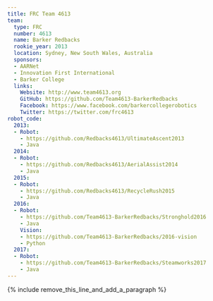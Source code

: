 ```yaml
---
title: FRC Team 4613
team:
  type: FRC
  number: 4613
  name: Barker Redbacks
  rookie_year: 2013
  location: Sydney, New South Wales, Australia
  sponsors:
  - AARNet
  - Innovation First International
  - Barker College
  links:
    Website: http://www.team4613.org
    GitHub: https://github.com/Team4613-BarkerRedbacks
    Facebook: https://www.facebook.com/barkercollegerobotics
    Twitter: https://twitter.com/frc4613
robot_code:
  2013:
  - Robot:
    - https://github.com/Redbacks4613/UltimateAscent2013
    - Java
  2014:
  - Robot:
    - https://github.com/Redbacks4613/AerialAssist2014
    - Java
  2015:
  - Robot:
    - https://github.com/Redbacks4613/RecycleRush2015
    - Java
  2016:
  - Robot:
    - https://github.com/Team4613-BarkerRedbacks/Stronghold2016
    - Java
    Vision:
    - https://github.com/Team4613-BarkerRedbacks/2016-vision
    - Python
  2017:
  - Robot:
    - https://github.com/Team4613-BarkerRedbacks/Steamworks2017
    - Java
---
```


{% include remove_this_line_and_add_a_paragraph %}